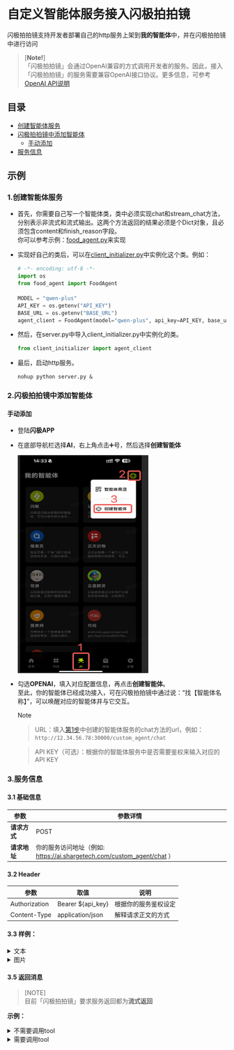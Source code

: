 # 自定义智能体服务接入闪极拍拍镜<br>
闪极拍拍镜支持开发者部署自己的http服务上架到**我的智能体**中，并在闪极拍拍镜中进行访问

>[**Note!**]<br>
> 「闪极拍拍镜」会通过OpenAI兼容的方式调用开发者的服务。因此，接入「闪极拍拍镜」的服务需要兼容OpenAI接口协议。更多信息，可参考[OpenAI API说明](https://platform.openai.com/docs/guides/text-generation)

## 目录
- [创建智能体服务](#1创建智能体服务)
- [闪极拍拍镜中添加智能体](#2闪极拍拍镜中添加智能体)
  - [手动添加](#手动添加)  
- [服务信息](#3服务信息)

## 示例

### 1.创建智能体服务
- 首先，你需要自己写一个智能体类，类中必须实现chat和stream_chat方法，分别表示非流式和流式输出。这两个方法返回的结果必须是个Dict对象，且必须包含content和finish_reason字段。<br>你可以参考示例：[food_agent.py](./food_agent.py)来实现
- 实现好自己的类后，可以在[client_initializer.py](./client_initializer.py)中实例化这个类。例如：
  
    ```python
    # -*- encoding: utf-8 -*-
    import os
    from food_agent import FoodAgent
    
    MODEL = "qwen-plus"
    API_KEY = os.getenv("API_KEY")
    BASE_URL = os.getenv("BASE_URL")
    agent_client = FoodAgent(model="qwen-plus", api_key=API_KEY, base_url=BASE_URL)
    ```
- 然后，在server.py中导入client_initializer.py中实例化的类。
  
    ```python
    from client_initializer import agent_client
    ```
- 最后，启动http服务。
  
    ```shell
    nohup python server.py &
    ```
    
### 2.闪极拍拍镜中添加智能体
  
#### 手动添加
- 登陆**闪极APP**
- 在底部导航栏选择**AI**，右上角点击➕号，然后选择**创建智能体**
    
    <img src="../../imgs/create_agent_sharge.png" width = "300" height = "500" alt="img" align=center />
    
- 勾选**OPENAI**，填入对应配置信息，再点击**创建智能体**。<br> 至此，你的智能体已经成功接入，可在闪极拍拍镜中通过说：“找【智能体名称】”，可以唤醒对应的智能体并与它交互。
  
  > [!Note]
  
  > URL：填入[第1步](#1创建智能体服务)中创建的智能体服务的chat方法的url，例如：```http://12.34.56.78:30000/custom_agent/chat```
  
  > API KEY（可选）：根据你的智能体服务中是否需要鉴权来输入对应的API KEY
  
### 3.服务信息
#### 3.1 基础信息
   
| 参数 | 参数详情 |
| --- | --- |
| **请求方式** | POST 
| **请求地址** | 你的服务访问地址（例如: https://ai.shargetech.com/custom_agent/chat ）

#### 3.2 Header

| 参数 | 取值                | 说明 |
| --- |-------------------| --- |
| Authorization | Bearer ${api_key} | 根据你的服务鉴权设定
| Content-Type | application/json  | 解释请求正文的方式

#### 3.3 样例：

<details>
<summary>文本</summary>

- curl
```shell
curl ${your service url} \
  -H "Content-Type: application/json" \
  -H "Authorization: Bearer ${API_KEY}" \
  -d '{
    "model": "<yuntianshiren>",
    "messages": [
        {
        "role": "user",
        "content": "看看眼前这个人是不是犯人"
        }
    ],
    "tools": [
        {
            "type": "function",
            "function": {
                "name": "take_a_photo",
                "description": "拍照，当回答问题需要视觉信息的时候，需要调用该函数",
                "parameters": {}
            }
        }
    ],
    "max_tokens": 300,
    "temperature": 0.5,
    "stream": true
  }'
```

- python

```python
import requests

# 替换为你的服务地址和 API 密钥
service_url = "https://your-service-url.com"
api_key = "你的API_KEY"

# 构建请求数据
payload = {
    "model": "<yuntianshiren>",
    "messages": [
        {
            "role": "user",
            "content": "看看眼前这个人是不是犯人"
        }
    ],
    "tools": [
        {
            "type": "function",
            "function": {
                "name": "take_a_photo",
                "description": "拍照，当回答问题需要视觉信息的时候，需要调用该函数",
                "parameters": {}
            }
        }
    ],
    "max_tokens": 300,
    "temperature": 0.5,
    "stream": True
}

# 设置请求头
headers = {
    "Content-Type": "application/json",
    "Authorization": f"Bearer {api_key}"
}

# 发送请求
response = requests.post(service_url, json=payload, headers=headers)

# 输出响应
print("Status Code:", response.status_code)
print("Response Body:", response.json())
```

</details>

<details>
<summary>图片</summary>

- curl
```shell
curl ${your service url} \
  -H "Content-Type: application/json" \
  -H "Authorization: Bearer $API_KEY" \
  -d '{
    "model": "<yuntianshiren>",
    "messages": [
      {
        "role": "user",
        "content": [
          {
            "type": "text",
            "text": ""
          },
          {
            "type": "image_url",
            "image_url": {
              "url": "https://upload.wikimedia.org/wikipedia/commons/thumb/d/dd/Gfp-wisconsin-madison-the-nature-boardwalk.jpg/2560px-Gfp-wisconsin-madison-the-nature-boardwalk.jpg"
            }
          }
        ]
      }
    ],
    "tools": [
        {
            "type": "function",
            "function": {
                "name": "take_a_photo",
                "description": "拍照，当回答问题需要视觉信息的时候，需要调用该函数",
                "parameters": {}
            }
        }
    ],
    "max_tokens": 300,
    "temperature": 0.5,
    "stream": true
  }'
```

- python

```python
import requests

# 替换为你的服务地址和 API 密钥
service_url = "https://your-service-url.com"
api_key = "你的API_KEY"

# 构建请求数据
payload = {
    "model": "<yuntianshiren>",
    "messages": [
        {
            "role": "user",
            "content": [
                {
                    "type": "text",
                    "text": ""
                },
                {
                    "type": "image_url",
                    "image_url": {
                        "url": "https://upload.wikimedia.org/wikipedia/commons/thumb/d/dd/Gfp-wisconsin-madison-the-nature-boardwalk.jpg/2560px-Gfp-wisconsin-madison-the-nature-boardwalk.jpg"
                    }
                }
            ]
        }
    ],
    "tools": [
        {
            "type": "function",
            "function": {
                "name": "take_a_photo",
                "description": "拍照，当回答问题需要视觉信息的时候，需要调用该函数",
                "parameters": {}
            }
        }
    ],
    "max_tokens": 300,
    "temperature": 0.5,
    "stream": True
}

# 设置请求头
headers = {
    "Content-Type": "application/json",
    "Authorization": f"Bearer {api_key}"
}

# 发送请求
response = requests.post(service_url, json=payload, headers=headers, stream=True)

# 读取响应
if response.status_code == 200:
    print("Streamed Response:")
    for chunk in response.iter_lines(decode_unicode=True):
        if chunk:
            print(chunk)
else:
    print("Error:", response.status_code)
    print("Response:", response.text)
```

</details>


#### 3.5 返回消息
> [NOTE]<br>
> 目前「闪极拍拍镜」要求服务返回都为**流式返回**

**示例：**

<details>
<summary>不需要调用tool</summary>

```
{
  "id":"chatcmpl-123",
  "object":"chat.completion.chunk",
  "created":1694268190,
  "model":"<yuntianshiren>", 
  "system_fingerprint": "fp_44709d6fcb", 
  "choices":[
    {
      "index":0,
      "delta":{
        "role":"assistant",
        "content":"这张图片是一个人"
      },
      "logprobs":null,
      "finish_reason": null
        }
    ]
}

```
</details>

<details>
<summary>需要调用tool</summary>

```
{
    "id":"chatcmpl-123",
    "object":"chat.completion.chunk",
    "created":1694268190,
    "model":"<yuntianshiren>", 
    "system_fingerprint": "fp_44709d6fcb", 
    "choices":[
        {
            "index":0,
            "delta":{
                "role":"assistant",
                "content": null,
                "tool_calls": [
                    {
                        "id": "12312",
                        "type": "function",
                        "index": 0,
                        "function": {
                            "name": "take_a_photo",
                            "parameters": "{}"
                        }
                    }
                ]
            },
            "logprobs":null,
            "finish_reason": "tool_calls"
        }
    ]
}

```
</details>

